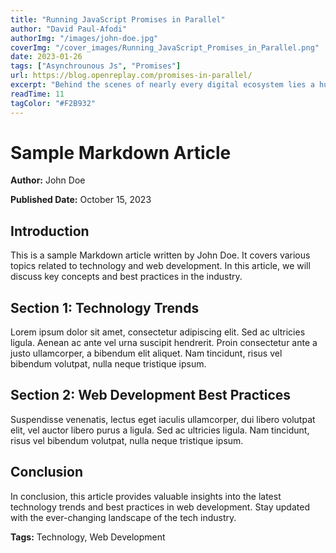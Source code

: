 ```yaml
---
title: "Running JavaScript Promises in Parallel"
author: "David Paul-Afodi"
authorImg: "/images/john-doe.jpg"
coverImg: "/cover_images/Running_JavaScript_Promises_in_Parallel.png"
date: 2023-01-26
tags: ["Asynchrounous Js", "Promises"]
url: https://blog.openreplay.com/promises-in-parallel/
excerpt: "Behind the scenes of nearly every digital ecosystem lies a humble CSV file, quietly orchestrating data flow with precision and efficiency. While other formats clamor for attention with their flashy features, CSV files remain steadfast in their simplicity and reliability - the unsung heroes of data management. This article explores CSV work using a powerful tool called PapaParse."
readTime: 11
tagColor: "#F2B932"
---
```


# Sample Markdown Article


**Author:** John Doe


**Published Date:** October 15, 2023

## Introduction

This is a sample Markdown article written by John Doe. It covers various topics related to technology and web development. In this article, we will discuss key concepts and best practices in the industry.

## Section 1: Technology Trends

Lorem ipsum dolor sit amet, consectetur adipiscing elit. Sed ac ultricies ligula. Aenean ac ante vel urna suscipit hendrerit. Proin consectetur ante a justo ullamcorper, a bibendum elit aliquet. Nam tincidunt, risus vel bibendum volutpat, nulla neque tristique ipsum.

## Section 2: Web Development Best Practices

Suspendisse venenatis, lectus eget iaculis ullamcorper, dui libero volutpat elit, vel auctor libero purus a ligula. Sed ac ultricies ligula. Nam tincidunt, risus vel bibendum volutpat, nulla neque tristique ipsum.

## Conclusion

In conclusion, this article provides valuable insights into the latest technology trends and best practices in web development. Stay updated with the ever-changing landscape of the tech industry.

**Tags:** Technology, Web Development
